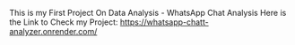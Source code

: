 This is my First Project On Data Analysis - WhatsApp Chat Analysis
Here is the Link to Check my Project: https://whatsapp-chatt-analyzer.onrender.com/
